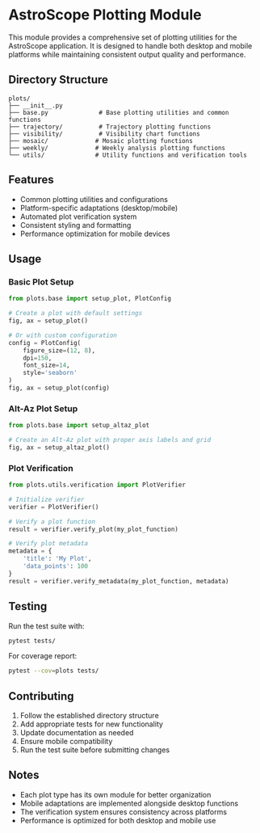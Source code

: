 # AstroScope Plotting Module

This module provides a comprehensive set of plotting utilities for the AstroScope application. It is designed to handle both desktop and mobile platforms while maintaining consistent output quality and performance.

## Directory Structure

```
plots/
├── __init__.py
├── base.py              # Base plotting utilities and common functions
├── trajectory/          # Trajectory plotting functions
├── visibility/          # Visibility chart functions
├── mosaic/             # Mosaic plotting functions
├── weekly/             # Weekly analysis plotting functions
└── utils/              # Utility functions and verification tools
```

## Features

- Common plotting utilities and configurations
- Platform-specific adaptations (desktop/mobile)
- Automated plot verification system
- Consistent styling and formatting
- Performance optimization for mobile devices

## Usage

### Basic Plot Setup

```python
from plots.base import setup_plot, PlotConfig

# Create a plot with default settings
fig, ax = setup_plot()

# Or with custom configuration
config = PlotConfig(
    figure_size=(12, 8),
    dpi=150,
    font_size=14,
    style='seaborn'
)
fig, ax = setup_plot(config)
```

### Alt-Az Plot Setup

```python
from plots.base import setup_altaz_plot

# Create an Alt-Az plot with proper axis labels and grid
fig, ax = setup_altaz_plot()
```

### Plot Verification

```python
from plots.utils.verification import PlotVerifier

# Initialize verifier
verifier = PlotVerifier()

# Verify a plot function
result = verifier.verify_plot(my_plot_function)

# Verify plot metadata
metadata = {
    'title': 'My Plot',
    'data_points': 100
}
result = verifier.verify_metadata(my_plot_function, metadata)
```

## Testing

Run the test suite with:

```bash
pytest tests/
```

For coverage report:

```bash
pytest --cov=plots tests/
```

## Contributing

1. Follow the established directory structure
2. Add appropriate tests for new functionality
3. Update documentation as needed
4. Ensure mobile compatibility
5. Run the test suite before submitting changes

## Notes

- Each plot type has its own module for better organization
- Mobile adaptations are implemented alongside desktop functions
- The verification system ensures consistency across platforms
- Performance is optimized for both desktop and mobile use 